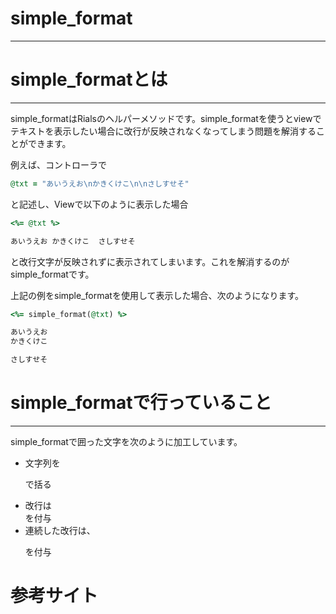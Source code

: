 # simple_format

---

# simple_formatとは

---

simple_formatはRialsのヘルパーメソッドです。simple_formatを使うとviewでテキストを表示したい場合に改行が反映されなくなってしまう問題を解消することができます。

例えば、コントローラで

```ruby
@txt = "あいうえお\nかきくけこ\n\nさしすせそ"
```

と記述し、Viewで以下のように表示した場合

```ruby
<%= @txt %>
```

```ruby
あいうえお かきくけこ  さしすせそ
```

と改行文字が反映されずに表示されてしまいます。これを解消するのがsimple_formatです。

上記の例をsimple_formatを使用して表示した場合、次のようになります。

```ruby
<%= simple_format(@txt) %>
```

```ruby
あいうえお
かきくけこ

さしすせそ
```

# simple_formatで行っていること

---

simple_formatで囲った文字を次のように加工しています。

- 文字列を<p>で括る
- 改行は<br />を付与
- 連続した改行は、</p><p>を付与

# 参考サイト
